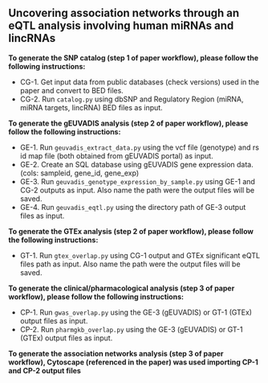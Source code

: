 ## Uncovering association networks through an eQTL analysis involving human miRNAs and lincRNAs

__To generate the SNP catalog (step 1 of paper workflow), please follow the following instructions:__
* CG-1. Get input data from public databases (check versions) used in the paper and convert to BED files.
* CG-2. Run `catalog.py` using dbSNP and Regulatory Region (miRNA, miRNA targets, lincRNA) BED files as input.

__To generate the gEUVADIS analysis (step 2 of paper workflow), please follow the following instructions:__
* GE-1. Run `geuvadis_extract_data.py` using the vcf file (genotype) and rs id map file (both obtained from gEUVADIS portal) as input.
* GE-2. Create an SQL database using gEUVADIS gene expression data. (cols: sampleid, gene_id, gene_exp)
* GE-3. Run `geuvadis_genotype_expression_by_sample.py` using GE-1 and CG-2 outputs as input. Also name the path were the output files will be saved.
* GE-4. Run `geuvadis_eqtl.py` using the directory path of GE-3 output files as input.

__To generate the GTEx analysis (step 2 of paper workflow), please follow the following instructions:__
* GT-1. Run `gtex_overlap.py` using CG-1 output and GTEx significant eQTL files path as input. Also name the path were the output files will be saved.

__To generate the clinical/pharmacological analysis (step 3 of paper workflow), please follow the following instructions:__
* CP-1. Run `gwas_overlap.py` using the GE-3 (gEUVADIS) or GT-1 (GTEx) output files as input.
* CP-2. Run `pharmgkb_overlap.py` using the GE-3 (gEUVADIS) or GT-1 (GTEx) output files as input.

__To generate the association networks analysis (step 3 of paper workflow), Cytoscape (referenced in the paper) was used importing CP-1 and CP-2 output files__

